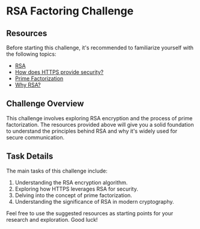 # RSA Factoring Challenge

## Resources

Before starting this challenge, it's recommended to familiarize yourself with the following topics:

- [RSA](https://en.wikipedia.org/wiki/RSA_(cryptosystem))
- [How does HTTPS provide security?](https://security.stackexchange.com/questions/20803/how-does-https-provide-security)
- [Prime Factorization](https://en.wikipedia.org/wiki/Integer_factorization)
- [Why RSA?](https://crypto.stackexchange.com/questions/2470/how-does-rsa-work-when-encrypting-within-the-message-exponent)

## Challenge Overview

This challenge involves exploring RSA encryption and the process of prime factorization. The resources provided above will give you a solid foundation to understand the principles behind RSA and why it's widely used for secure communication.

## Task Details

The main tasks of this challenge include:

1. Understanding the RSA encryption algorithm.
2. Exploring how HTTPS leverages RSA for security.
3. Delving into the concept of prime factorization.
4. Understanding the significance of RSA in modern cryptography.

Feel free to use the suggested resources as starting points for your research and exploration. Good luck!
